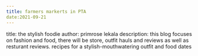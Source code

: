 ```yaml
---
title: farmers markerts in PTA
date:2021-09-21
---
```

title: the stylish foodie
author: primrose lekala
description: this blog focuses on fashion and food, there will be store, outfit hauls and reviews as well as resturant reviews. recipes for a stylish-mouthwatering outfit and food dates
